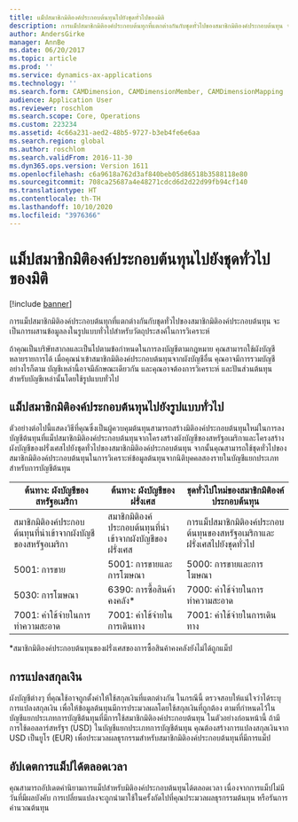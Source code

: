 ```yaml
---
title: แม็ปสมาชิกมิติองค์ประกอบต้นทุนไปยังชุดทั่วไปของมิติ
description: การแม็ปสมาชิกมิติองค์ประกอบต้นทุกที่แตกต่างกันกับชุดทั่วไปของสมาชิกมิติองค์ประกอบต้นทุน จะเป็นการผสานข้อมูลลงในรูปแบบทั่วไปสำหรับวัตถุประสงค์ในการวิเคราะห์
author: AndersGirke
manager: AnnBe
ms.date: 06/20/2017
ms.topic: article
ms.prod: ''
ms.service: dynamics-ax-applications
ms.technology: ''
ms.search.form: CAMDimension, CAMDimensionMember, CAMDimensionMapping
audience: Application User
ms.reviewer: roschlom
ms.search.scope: Core, Operations
ms.custom: 223234
ms.assetid: 4c66a231-aed2-48b5-9727-b3eb4fe6e6aa
ms.search.region: global
ms.author: roschlom
ms.search.validFrom: 2016-11-30
ms.dyn365.ops.version: Version 1611
ms.openlocfilehash: c6a9618a762d3af840beb05d86518b3588118e80
ms.sourcegitcommit: 708ca25687a4e48271cdcd6d2d22d99fb94cf140
ms.translationtype: HT
ms.contentlocale: th-TH
ms.lasthandoff: 10/10/2020
ms.locfileid: "3976366"
---
```

# <a name="map-cost-element-dimension-members-to-a-common-set-of-dimension-members"></a>แม็ปสมาชิกมิติองค์ประกอบต้นทุนไปยังชุดทั่วไปของมิติ

[!include [banner](../includes/banner.md)]

การแม็ปสมาชิกมิติองค์ประกอบต้นทุกที่แตกต่างกันกับชุดทั่วไปของสมาชิกมิติองค์ประกอบต้นทุน จะเป็นการผสานข้อมูลลงในรูปแบบทั่วไปสำหรับวัตถุประสงค์ในการวิเคราะห์

ถ้าคุณเป็นบริษัทสากลและเป็นไปตามข้อกำหนดในการลงบัญชีตามกฎหมาย คุณสามารถใช้ผังบัญชีหลายรายการได้ เมื่อคุณนำเข้าสมาชิกมิติองค์ประกอบต้นทุนจากผังบัญชีอื่น คุณอาจมีการรวมบัญชี อย่างไรก็ตาม บัญชีเหล่านี้อาจมีลักษณะเดียวกัน และคุณอาจต้องการวิเคราะห์ และปันส่วนต้นทุนสำหรับบัญชีเหล่านั้นโดยใช้รูปแบบทั่วไป

## <a name="map-cost-element-dimension-members-to-a-common-format"></a>แม็ปสมาชิกมิติองค์ประกอบต้นทุนไปยังรูปแบบทั่วไป
ตัวอย่างต่อไปนี้แสดงวิธีที่คุณซึ่งเป็นผู้ควบคุมต้นทุนสามารถสร้างมิติองค์ประกอบต้นทุนใหม่ในการลงบัญชีต้นทุนที่แม็ปสมาชิกมิติองค์ประกอบต้นทุนจากโครงสร้างผังบัญชีของสหรัฐอเมริกาและโครงสร้างผังบัญชีของฝรั่งเศสไปยังชุดทั่วไปของสมาชิกมิติองค์ประกอบต้นทุน จากนั้นคุณสามารถใช้ชุดทั่วไปของสมาชิกมิติองค์ประกอบต้นทุนในการวิเคราะห์ข้อมูลต้นทุนจากนิติบุคคลสองรายในบัญชีแยกประเภทสำหรับการบัญชีต้นทุน

| ต้นทาง: ผังบัญชีของสหรัฐอเมริกา                                          | ต้นทาง: ผังบัญชีของฝรั่งเศส                                          | ชุดทั่วไปใหม่ของสมาชิกมิติองค์ประกอบต้นทุน                        |
|-----------------------------------------------------------------------|---------------------------------------------------------------------------|-------------------------------------------------------------------------|
| สมาชิกมิติองค์ประกอบต้นทุนที่นำเข้าจากผังบัญชีของสหรัฐอเมริกา | สมาชิกมิติองค์ประกอบต้นทุนที่นำเข้าจากผังบัญชีของฝรั่งเศส | การแม็ปสมาชิกมิติองค์ประกอบต้นทุนของสหรัฐอเมริกาและฝรั่งเศสไปยังชุดทั่วไป |
| 5001: การขาย                                                           | 5001: การขายและการโฆษณา                                               | 5000: การขายและการโฆษณา                                             |
| 5030: การโฆษณา                                                     | 6390: การซื้อสินค้าคงคลัง\*                                                    | 7000: ค่าใช้จ่ายในการทำความสะอาด                                                 |
| 7001: ค่าใช้จ่ายในการทำความสะอาด                                               | 7001: ค่าใช้จ่ายในการเดินทาง                                                      | 7001: ค่าใช้จ่ายในการเดินทาง                                                   |

\*สมาชิกมิติองค์ประกอบต้นทุนของฝรั่งเศสของการซื้อสินค้าคงคลังยังไม่ได้ถูกแม็ป

## <a name="currency-conversion"></a>การแปลงสกุลเงิน
ผังบัญชีต่างๆ ที่คุณใช้อาจถูกตั้งค่าให้ใช้สกุลเงินที่แตกต่างกัน ในกรณีนี้ ตรวจสอบให้แน่ใจว่าได้ระบุการแปลงสกุลเงิน เพื่อให้ข้อมูลต้นทุนมีการประมวลผลโดยใช้สกุลเงินที่ถูกต้อง ตามที่กำหนดไว้ในบัญชีแยกประเภทการบัญชีต้นทุนที่มีการใช้สมาชิกมิติองค์ประกอบต้นทุน ในตัวอย่างก่อนหน้านี้ ถ้ามีการใช้ดอลลาร์สหรัฐฯ (USD) ในบัญชีแยกประเภทการบัญชีต้นทุน คุณต้องสร้างการแปลงสกุลเงินจาก USD เป็นยูโร (EUR) เพื่อประมวลผลธุรกรรมสำหรับสมาชิกมิติองค์ประกอบต้นทุนที่มีการแม็ป

## <a name="update-mappings-at-any-time"></a>อัปเดตการแม็ปได้ตลอดเวลา
คุณสามารถอัปเดตคำนิยามการแม็ปสำหรับมิติองค์ประกอบต้นทุนได้ตลอดเวลา เนื่องจากการแม็ปไม่มีวันที่มีผลบังคับ การเปลี่ยนแปลงจะถูกนำมาใช้ในครั้งถัดไปที่คุณประมวลผลธุรกรรมต้นทุน หรือรันการคำนวณต้นทุน



